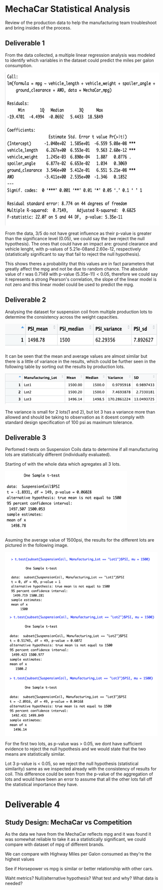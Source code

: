 # MechaCar Statistical Analysis

Review of the production data to help the manufacturing team troubleshoot and bring insides of the process. 

## Deliverable 1

From the data collected, a multiple linear regression analysis was modeled to identify which variables in the dataset could predict the miles per galon consumption. 

<img src='/Resources/M16_Deliverable1.png' height=500px width=700px>

From the data, 3/5 do not have great influence as their p-value is greater than the significance level (0.05), we could say the (we reject the null hypothesis). The ones that could have an impact are: ground clearance and vehicle lenght, with p-values of 5.21e-08and 2.60e-12, respectively (statistically significant to say that fail to reject the null hypothesis). 

This shows theres a probability that this values are in fact parameters that greatly affect the mpg and not be due to random chance. The absolute value of r was 0.7149 with p-value (5.35e-11) < 0.05, therefore we could say it represents a strong Pearson's correlation, the slope of the linear model is not zero and this linear model could be used to predict the mpg.


## Deliverable 2 

Analysing the dataset for suspension coil from multiple production lots to determine the consistency across the weight capacities. 

<img src='/Resources/M16_Deliverable2_1.png' height=80px width=600px>

It can be seen that the mean and average values are almost similar but there is a little of variance in the results, which could be further seen in the following table by sorting out the results by production lots. 

<img src='/Resources/M16_Deliverable2_2.png' height=100px width=500px>

The variance is small for 2 lots(1 and 2), but lot 3 has a variance more than allowed and should be taking to observation as it doesnt comply with standard design specification of 100 psi as maximum tolerance.

## Deliverable 3

Perfomed t-tests on Suspension Coils data to determine if all manufacturing lots are statistically different (individually evaluated). 

Starting of with the whole data which agregates all 3 lots.

<img src='/Resources/M16_Deliverable3.png' height=200px width=400px>

Asuming the average value of 1500psi, the results for the different lots are pictured in the following image.

<img src='/Resources/M16_Deliverable3_2.png' height=600px width=500px>

For the first two lots, as p-value was > 0.05, we dont have sufficient evidence to reject the null hypothesis and we would state that the two means are statistically similar.

Lot 3 p-value is < 0.05, so we reject the null hypothesis (statistical similarity) same as we inspected already with the consistency of results for coil. This difference could be seen from the p-value of the aggregation of lots and would have been an error to assume that all the other lots fall off the statistical importance they have. 


# Deliverable 4

## Study Design: MechaCar vs Competition

As the data we have from the MechaCar reflects mpg and it was found it was somewhat reliable to take it as a statistically significant, we could compare with dataset of mpg of different brands.

We can compare with Highway Miles per Galon consumed as they're the 
highest values 

See if Horsepower vs mpg is similar or better relationship with other cars. 

Waht metrics?
Null/alternative hypothesis?
What test and why?
What data is needed?




